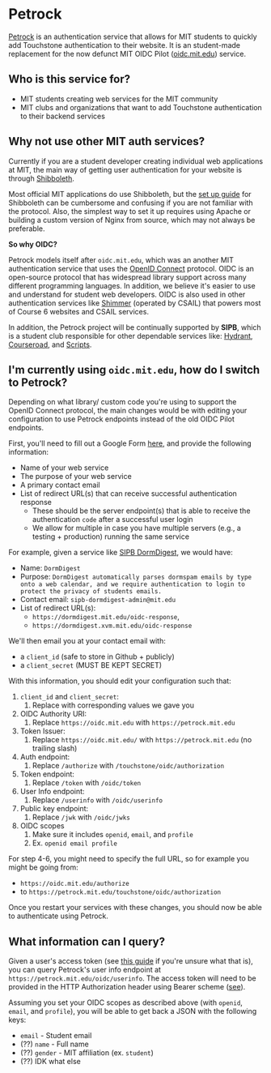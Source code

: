 # Petrock

[Petrock](https://petrock.mit.edu/) is an authentication service that allows for MIT students to quickly add Touchstone authentication to their website. It is an student-made replacement for the now defunct MIT OIDC Pilot ([oidc.mit.edu](https://oidc.mit.edu)) service.

## Who is this service for?

- MIT students creating web services for the MIT community
- MIT clubs and organizations that want to add Touchstone authentication to their backend services

## Why not use other MIT auth services?

Currently if you are a student developer creating individual web applications at MIT, the main way of getting user authentication for your website is through [Shibboleth](http://kb.mit.edu/confluence/display/istcontrib/Touchstone+FAQ). 

Most official MIT applications do use Shibboleth, but the [set up guide](https://wikis.mit.edu/confluence/display/TOUCHSTONE/Provisioning+Steps) for Shibboleth can be cumbersome and confusing if you are not familiar with the protocol. Also, the simplest way to set it up requires using Apache or building a custom version of Nginx from source, which may not always be preferable.

**So why OIDC?**

Petrock models itself after `oidc.mit.edu`, which was an another MIT authentication service that uses the [OpenID Connect](https://www.pingidentity.com/en/resources/identity-fundamentals/authentication-authorization-standards/openid-connect.html) protocol. OIDC is an open-source protocol that has widespread library support across many different programming languages. In addition, we believe it's easier to use and understand for student web developers. OIDC is also used in other authentication services like [Shimmer](https://shimmer.csail.mit.edu/) (operated by CSAIL) that powers most of Course 6 websites and CSAIL services.

In addition, the Petrock project will be continually supported by **SIPB**, which is a student club responsible for other dependable services like: [Hydrant](http://hydrant.mit.edu/), [Courseroad](https://courseroad.mit.edu/road/$defaultroad$), and [Scripts](https://scripts.mit.edu/).

## I'm currently using `oidc.mit.edu`, how do I switch to Petrock?

Depending on what library/ custom code you're using to support the OpenID Connect protocol, the main changes would be with editing your configuration to use Petrock endpoints instead of the old OIDC Pilot endpoints.

First, you'll need to fill out a Google Form [here](https://forms.gle/ErvvM91sh2DVTgEg7), and provide the following information:

- Name of your web service
- The purpose of your web service
- A primary contact email
- List of redirect URL(s) that can receive successful authentication response
  - These should be the server endpoint(s) that is able to receive the authentication `code` after a successful user login
  - We allow for multiple in case you have multiple servers (e.g., a testing + production) running the same service

For example, given a service like [SIPB DormDigest](https://dormdigest.mit.edu/), we would have:

- Name: `DormDigest`
- Purpose: `DormDigest automatically parses dormspam emails by type onto a web calendar, and we require authentication to login to protect the privacy of students emails.`
- Contact email: `sipb-dormdigest-admin@mit.edu`
- List of redirect URL(s):
  - `https://dormdigest.mit.edu/oidc-response`,
  - `https://dormdigest.xvm.mit.edu/oidc-response`

We'll then email you at your contact email with:

- a `client_id` (safe to store in Github + publicly)
- a `client_secret` (MUST BE KEPT SECRET)


With this information, you should edit your configuration such that:

1. `client_id` and `client_secret`:
   1. Replace with corresponding values we gave you
2. OIDC Authority URI:
   1. Replace `https://oidc.mit.edu` with `https://petrock.mit.edu`
3. Token Issuer:
   1. Replace `https://oidc.mit.edu/` with `https://petrock.mit.edu` (no trailing slash)
4. Auth endpoint:
   1. Replace `/authorize` with `/touchstone/oidc/authorization`
5. Token endpoint:
   1. Replace `/token` with `/oidc/token`
6. User Info endpoint:
   1. Replace `/userinfo` with `/oidc/userinfo`
7. Public key endpoint:
   1. Replace `/jwk` with `/oidc/jwks`
8. OIDC scopes
   1. Make sure it includes `openid`, `email`, and `profile` 
   2. Ex. `openid email profile`

For step 4-6, you might need to specify the full URL, so for example you might be going from:

 - `https://oidc.mit.edu/authorize` 
 - to `https://petrock.mit.edu/touchstone/oidc/authorization`

Once you restart your services with these changes, you should now be able to authenticate using Petrock.

## What information can I query?

Given a user's access token (see [this guide](https://developer.okta.com/blog/2019/10/21/illustrated-guide-to-oauth-and-oidc) if you're unsure what that is), you can query Petrock's user info endpoint at `https://petrock.mit.edu/oidc/userinfo`. The access token will need to be provided in the HTTP Authorization header using Bearer scheme ([see](https://swagger.io/docs/specification/authentication/bearer-authentication/)).

Assuming you set your OIDC scopes as described above (with `openid`, `email`, and `profile`), you will be able to get back a JSON with the following keys:

- `email` - Student email
- (??) `name` - Full name
- (??) `gender` - MIT affiliation (ex. `student`) 
- (??) IDK what else